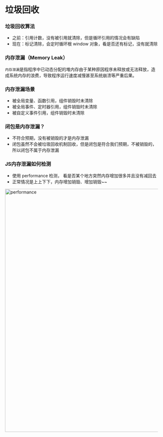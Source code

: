 
# 垃圾回收

### 垃圾回收算法
- 之前：引用计数，没有被引用就清除，但是循环引用的情况会有缺陷
- 现在：标记清除，会定时循环根 window 对象，看是否还有标记，没有就清除

### 内存泄漏（Memory Leak）
`内存泄漏`是指程序中已动态分配的堆内存由于某种原因程序未释放或无法释放，造成系统内存的浪费，导致程序运行速度减慢甚至系统崩溃等严重后果。

### 内存泄漏场景
- 被全局变量、函数引用，组件销毁时未清除
- 被全局事件、定时器引用，组件销毁时未清除
- 被自定义事件引用，组件销毁时未清除

### 闭包是内存泄漏？
- 不符合预期，没有被销毁的才是内存泄漏
- 闭包虽然不会被垃圾回收机制回收，但是闭包是符合我们预期，不被销毁的，所以闭包不属于内存泄漏

### JS内存泄漏如何检测
- 使用 performance 检测， 看是否某个地方突然内存增加很多并且没有减回去
- 正常情况是上上下下，内存增加销毁、增加销毁~~

<img :src="$withBase('/assets/notes-images/depth/performance.png')" alt="performance" width="800">

